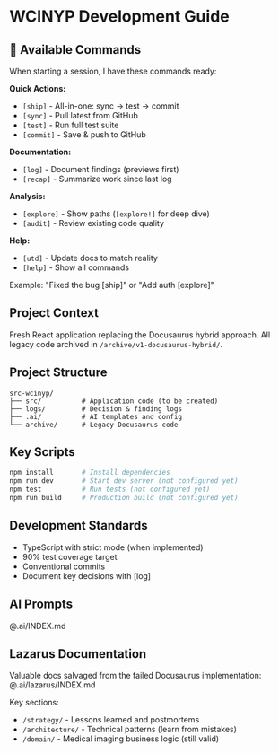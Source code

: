 # WCINYP Development Guide

## 🚀 Available Commands
When starting a session, I have these commands ready:

**Quick Actions:**
- `[ship]` - All-in-one: sync → test → commit
- `[sync]` - Pull latest from GitHub
- `[test]` - Run full test suite  
- `[commit]` - Save & push to GitHub

**Documentation:**
- `[log]` - Document findings (previews first)
- `[recap]` - Summarize work since last log

**Analysis:**
- `[explore]` - Show paths (`[explore!]` for deep dive)
- `[audit]` - Review existing code quality

**Help:**
- `[utd]` - Update docs to match reality
- `[help]` - Show all commands

Example: "Fixed the bug [ship]" or "Add auth [explore]"

## Project Context
Fresh React application replacing the Docusaurus hybrid approach. All legacy code archived in `/archive/v1-docusaurus-hybrid/`.

## Project Structure
```
src-wcinyp/
├── src/          # Application code (to be created)
├── logs/         # Decision & finding logs
├── .ai/          # AI templates and config
└── archive/      # Legacy Docusaurus code
```

## Key Scripts
```bash
npm install       # Install dependencies
npm run dev       # Start dev server (not configured yet)
npm test          # Run tests (not configured yet)
npm run build     # Production build (not configured yet)
```

## Development Standards
- TypeScript with strict mode (when implemented)
- 90% test coverage target
- Conventional commits
- Document key decisions with [log]

## AI Prompts
@.ai/INDEX.md

## Lazarus Documentation
Valuable docs salvaged from the failed Docusaurus implementation:
@.ai/lazarus/INDEX.md

Key sections:
- `/strategy/` - Lessons learned and postmortems
- `/architecture/` - Technical patterns (learn from mistakes)
- `/domain/` - Medical imaging business logic (still valid)